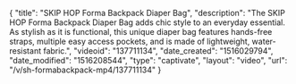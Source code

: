 {
    "title": "SKIP HOP Forma Backpack Diaper Bag",
    "description": "The SKIP HOP Forma Backpack Diaper Bag adds chic style to an everyday essential. As stylish as it is functional, this unique diaper bag features hands-free straps, multiple easy access pockets, and is made of lightweight, water-resistant fabric.",
    "videoid": "137711134",
    "date_created": "1516029794",
    "date_modified": "1516208544",
    "type": "captivate",
    "layout": "video",
    "url": "\/v\/sh-formabackpack-mp4\/137711134"
}
